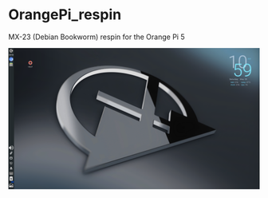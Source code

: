 # OrangePi_respin
MX-23 (Debian Bookworm) respin for the Orange Pi 5

![Screenshot of MX-23 on Orange Pi 5](/pics/FullScreen.png)
